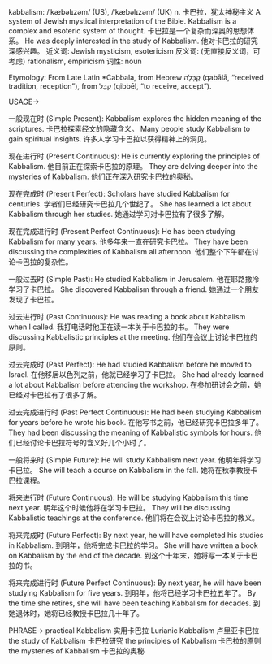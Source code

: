kabbalism: /ˈkæbəlɪzəm/ (US), /ˈkæbəlɪzəm/ (UK)
n.
卡巴拉，犹太神秘主义
A system of Jewish mystical interpretation of the Bible.
Kabbalism is a complex and esoteric system of thought.  卡巴拉是一个复杂而深奥的思想体系。
He was deeply interested in the study of Kabbalism. 他对卡巴拉的研究深感兴趣。
近义词: Jewish mysticism, esotericism
反义词: (无直接反义词，可考虑) rationalism, empiricism
词性: noun

Etymology:
From Late Latin *Cabbala, from Hebrew קַבָּלָה (qabālā, “received tradition, reception”), from קִבֵּל (qibbēl, “to receive, accept”).

USAGE->

一般现在时 (Simple Present):
Kabbalism explores the hidden meaning of the scriptures. 卡巴拉探索经文的隐藏含义。
Many people study Kabbalism to gain spiritual insights. 许多人学习卡巴拉以获得精神上的洞见。

现在进行时 (Present Continuous):
He is currently exploring the principles of Kabbalism. 他目前正在探索卡巴拉的原理。
They are delving deeper into the mysteries of Kabbalism. 他们正在深入研究卡巴拉的奥秘。

现在完成时 (Present Perfect):
Scholars have studied Kabbalism for centuries. 学者们已经研究卡巴拉几个世纪了。
She has learned a lot about Kabbalism through her studies. 她通过学习对卡巴拉有了很多了解。

现在完成进行时 (Present Perfect Continuous):
He has been studying Kabbalism for many years. 他多年来一直在研究卡巴拉。
They have been discussing the complexities of Kabbalism all afternoon. 他们整个下午都在讨论卡巴拉的复杂性。

一般过去时 (Simple Past):
He studied Kabbalism in Jerusalem. 他在耶路撒冷学习了卡巴拉。
She discovered Kabbalism through a friend. 她通过一个朋友发现了卡巴拉。

过去进行时 (Past Continuous):
He was reading a book about Kabbalism when I called. 我打电话时他正在读一本关于卡巴拉的书。
They were discussing Kabbalistic principles at the meeting. 他们在会议上讨论卡巴拉的原则。

过去完成时 (Past Perfect):
He had studied Kabbalism before he moved to Israel. 在他移居以色列之前，他就已经学习了卡巴拉。
She had already learned a lot about Kabbalism before attending the workshop. 在参加研讨会之前，她已经对卡巴拉有了很多了解。

过去完成进行时 (Past Perfect Continuous):
He had been studying Kabbalism for years before he wrote his book. 在他写书之前，他已经研究卡巴拉多年了。
They had been discussing the meaning of Kabbalistic symbols for hours. 他们已经讨论卡巴拉符号的含义好几个小时了。

一般将来时 (Simple Future):
He will study Kabbalism next year. 他明年将学习卡巴拉。
She will teach a course on Kabbalism in the fall. 她将在秋季教授卡巴拉课程。

将来进行时 (Future Continuous):
He will be studying Kabbalism this time next year. 明年这个时候他将在学习卡巴拉。
They will be discussing Kabbalistic teachings at the conference. 他们将在会议上讨论卡巴拉的教义。

将来完成时 (Future Perfect):
By next year, he will have completed his studies in Kabbalism. 到明年，他将完成卡巴拉的学习。
She will have written a book on Kabbalism by the end of the decade. 到这个十年末，她将写一本关于卡巴拉的书。

将来完成进行时 (Future Perfect Continuous):
By next year, he will have been studying Kabbalism for five years. 到明年，他将已经学习卡巴拉五年了。
By the time she retires, she will have been teaching Kabbalism for decades. 到她退休时，她将已经教授卡巴拉几十年了。


PHRASE->
practical Kabbalism 实用卡巴拉
Lurianic Kabbalism  卢里亚卡巴拉
the study of Kabbalism 卡巴拉研究
the principles of Kabbalism 卡巴拉的原则
the mysteries of Kabbalism 卡巴拉的奥秘
